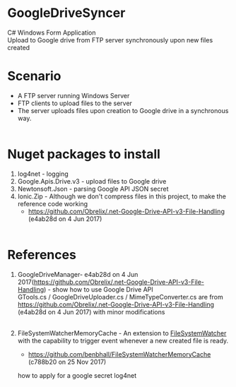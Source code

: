 # GoogleDriveSyncer
C# Windows Form Application<br/>
Upload to Google drive from FTP server synchronously upon new files created<br/>

# Scenario
* A FTP server running Windows Server
* FTP clients to upload files to the server
* The server uploads files upon creation to Google drive in a synchronous way.<br/><br/>

# Nuget packages to install<br/>
  1. log4net - logging<br/>
  2. Google.Apis.Drive.v3 - upload files to Google drive<br/>
  3. Newtonsoft.Json - parsing Google API JSON secret<br/>
  4. Ionic.Zip - Although we don't compress files in this project, to make the reference code working
      + https://github.com/Obrelix/.net-Google-Drive-API-v3-File-Handling (e4ab28d on 4 Jun 2017)<br/><br/>
  
# References<br/>
  1. GoogleDriveManager- e4ab28d on 4 Jun 2017(https://github.com/Obrelix/.net-Google-Drive-API-v3-File-Handling) - show how to use Google Drive API<br/>
     GTools.cs / GoogleDriveUploader.cs / MimeTypeConverter.cs are from 
     https://github.com/Obrelix/.net-Google-Drive-API-v3-File-Handling (e4ab28d on 4 Jun 2017) 
     with minor modifications<br/><br/>
  2. FileSystemWatcherMemoryCache - An extension to [FileSystemWatcher](https://msdn.microsoft.com/en-us/library/system.io.filesystemwatcher(v=vs.110).aspx) with the capability to trigger event whenever a new created file is ready.<br/> 
      + https://github.com/benbhall/FileSystemWatcherMemoryCache (c788b20 on 25 Nov 2017)<br/>
      
      
      
      how to apply for a google secret
      log4net

